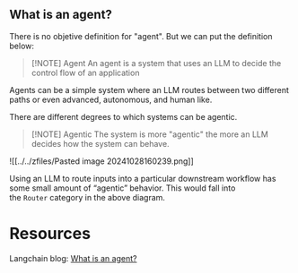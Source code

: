 
## What is an agent?

There is no objetive definition for "agent". But we can put the definition below:

> [!NOTE] Agent
> An agent is a system that uses an LLM to decide the control flow of an application

Agents can be a simple system where an LLM routes between two different paths or even advanced, autonomous, and human like.

There are different degrees to which systems can be agentic.

> [!NOTE] Agentic
> The system is more "agentic" the more an LLM decides how the system can behave.

![[../../zfiles/Pasted image 20241028160239.png]]

Using an LLM to route inputs into a particular downstream workflow has some small amount of “agentic” behavior. This would fall into the `Router` category in the above diagram.





















# Resources 

Langchain blog: [What is an agent?](https://blog.langchain.dev/what-is-an-agent/)





